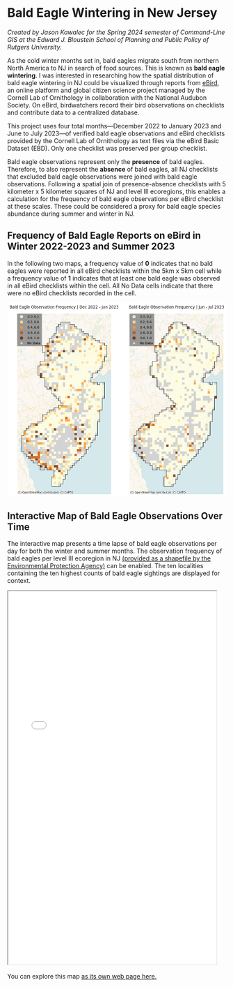 # Bald Eagle Wintering in New Jersey

*Created by Jason Kawalec for the Spring 2024 semester of Command-Line GIS at the Edward J. Bloustein School of Planning and Public Policy of Rutgers University.*

As the cold winter months set in, bald eagles migrate south from northern North America to NJ in search of food sources. This is known as **bald eagle wintering**. I was interested in researching how the spatial distribution of bald eagle wintering in NJ could be visualized through reports from [eBird](https://ebird.org/about), an online platform and global citizen science project managed by the Cornell Lab of Ornithology in collaboration with the National Audubon Society. On eBird, birdwatchers record their bird observations on checklists and contribute data to a centralized database. 

This project uses four total months—December 2022 to January 2023 and June to July 2023—of verified bald eagle observations and eBird checklists provided by the Cornell Lab of Ornithology as text files via the eBird Basic Dataset (EBD). Only one checklist was preserved per group checklist. 

Bald eagle observations represent only the **presence** of bald eagles. Therefore, to also represent the **absence** of bald eagles, all NJ checklists that excluded bald eagle observations were joined with bald eagle observations. Following a spatial join of presence-absence checklists with 5 kilometer x 5 kilometer squares of NJ and level III ecoregions, this enables a calculation for the frequency of bald eagle observations per eBird checklist at these scales. These could be considered a proxy for bald eagle species abundance during summer and winter in NJ. 

## Frequency of Bald Eagle Reports on eBird in Winter 2022-2023 and Summer 2023

In the following two maps, a frequency value of **0** indicates that no bald eagles were reported in all eBird checklists within the 5km x 5km cell while a frequency value of **1** indicates that at least one bald eagle was observed in all eBird checklists within the cell. All No Data cells indicate that there were no eBird checklists recorded in the cell.

![Bald Eagle Frequency Maps](frequency_raster_bald_eagle_maps.png)

## Interactive Map of Bald Eagle Observations Over Time

The interactive map presents a time lapse of bald eagle observations per day for both the winter and summer months. The observation frequency of bald eagles per level III ecoregion in NJ [(provided as a shapefile by the Environmental Protection Agency)](http://ecologicalregions.info/htm/nj_eco.htm) can be enabled. The ten localities containing the ten highest counts of bald eagle sightings are displayed for context. 

<iframe src="bald_eagle_wintering_nj.html" height="855" width="95%"></iframe>

You can explore this map [as its own web page here.](bald_eagle_wintering_nj.html)
